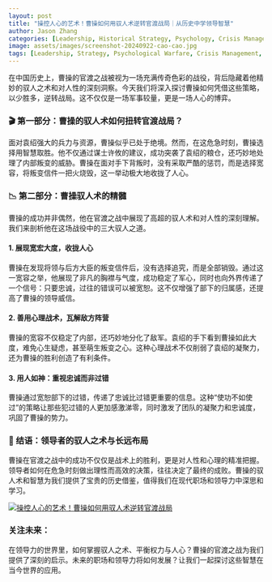 ```yaml
---
layout: post
title: "操控人心的艺术！曹操如何用驭人术逆转官渡战局｜从历史中学领导智慧"
author: Jason Zhang
categories: [Leadership, Historical Strategy, Psychology, Crisis Management]
image: assets/images/screenshot-20240922-cao-cao.jpg
tags: [Leadership, Strategy, Psychological Warfare, Crisis Management, Historical Lessons]
---
```


在中国历史上，曹操的官渡之战被视为一场充满传奇色彩的战役，背后隐藏着他精妙的驭人之术和对人性的深刻洞察。今天我们将深入探讨曹操如何凭借这些策略，以少胜多，逆转战局。这不仅仅是一场军事较量，更是一场人心的博弈。

### 🎬 第一部分：曹操的驭人术如何扭转官渡战局？
面对袁绍强大的兵力与资源，曹操似乎已处于绝境。然而，在这危急时刻，曹操选择用智慧取胜。他不仅通过谋士许攸的建议，成功突袭了袁绍的粮仓，还巧妙地处理了内部叛变的威胁。曹操在面对手下背叛时，没有采取严酷的惩罚，而是选择宽容，将叛变信件一把火烧毁，这一举动极大地收拢了人心。

### 📉 第二部分：曹操驭人术的精髓
曹操的成功并非偶然，他在官渡之战中展现了高超的驭人术和对人性的深刻理解。我们来剖析他在这场战役中的三大驭人之道。

#### 1. 展现宽宏大度，收拢人心
曹操在发现将领与后方大臣的叛变信件后，没有选择追究，而是全部销毁。通过这一宽容之举，他展现了非凡的胸襟与气度，成功稳定了军心，同时也向外界传递了一个信号：只要忠诚，过往的错误可以被宽恕。这不仅增强了部下的归属感，还提高了曹操的领导威信。

#### 2. 善用心理战术，瓦解敌方阵营
曹操的宽容不仅稳定了内部，还巧妙地分化了敌军。袁绍的手下看到曹操如此大度，难免心生疑虑，甚至萌生叛变之心。这种心理战术不仅削弱了袁绍的凝聚力，还为曹操的胜利创造了有利条件。

#### 3. 用人如神：重视忠诚而非过错
曹操通过宽恕部下的过错，传递了忠诚比过错更重要的信息。这种“使功不如使过”的策略让那些犯过错的人更加感激涕零，同时激发了团队的凝聚力和忠诚度，巩固了曹操的势力。

### 🔄 结语：领导者的驭人之术与长远布局
曹操在官渡之战中的成功不仅仅是战术上的胜利，更是对人性和心理的精准把握。领导者如何在危急时刻做出理性而高效的决策，往往决定了最终的成败。曹操的驭人术和智慧为我们提供了宝贵的历史借鉴，值得我们在现代职场和领导力中深思和学习。

[![操控人心的艺术！曹操如何用驭人术逆转官渡战局](https://i9.ytimg.com/vi/CVJJ_-zfyZM/mqdefault.jpg?v=66f0313a&sqp=CJzkwLcG&rs=AOn4CLCodZTmnFproHy_4HtYLGq768nIsg)](https://www.youtube.com/watch?v=CVJJ_-zfyZM)

### 关注未来：
在领导力的世界里，如何掌握驭人之术、平衡权力与人心？曹操的官渡之战为我们提供了深刻的启示。未来的职场和领导力将如何发展？让我们一起探讨这些智慧在当今世界的应用。